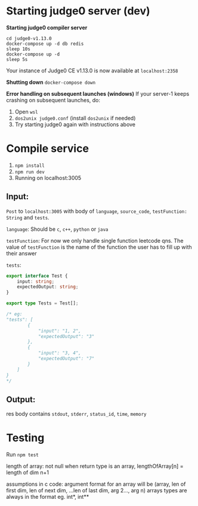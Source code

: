 # Starting judge0 server (dev)
**Starting judge0 compiler server**
```
cd judge0-v1.13.0
docker-compose up -d db redis
sleep 10s
docker-compose up -d
sleep 5s
```
Your instance of Judge0 CE v1.13.0 is now available at `localhost:2358`

**Shutting down**
`docker-compose down`

**Error handling on subsequent launches (windows)**
If your server-1 keeps crashing on subsequent launches, do:
1. Open `wsl`
1. `dos2unix judge0.conf` (install `dos2unix` if needed)
1. Try starting judge0 again with instructions above

# Compile service
1. `npm install`
1. `npm run dev`
1. Running on localhost:3005

## Input:
`Post` to `localhost:3005` with body of `language`, `source_code`, `testFunction: String` and `tests`. 

`language`:
Should be `c`, `c++`, `python` or `java`

`testFunction`:
For now we only handle single function leetcode qns. The value of `testFunction` is the name of the function the user has to fill up with their answer

`tests`:
```typescript
export interface Test {
    input: string;
    expectedOutput: string;
}

export type Tests = Test[];

/* eg:
"tests": [
        {
            "input": "1, 2",
            "expectedOutput": "3"
        },
        {
            "input": "3, 4",
            "expectedOutput": "7"
        }
    ]
}
*/
```

## Output: 
res body contains `stdout`, `stderr`, `status_id`, `time`, `memory`

# Testing
Run `npm test`

length of array: not null when return type is an array, lengthOfArray[n] = length of dim n+1

assumptions in c code:
argument format for an array will be (array, len of first dim, len of next dim, ...len of last dim, arg 2..., arg n)
arrays types are always in the format eg. int*, int**